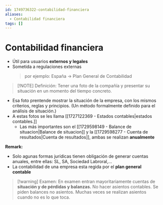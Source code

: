 ```yaml
---
id: 1749736322-contabilidad-financiera
aliases:
  - Contabilidad financiera
tags: []
---
```


# Contabilidad financiera

+ Útil para usuarios **externos y legales** 
+ Sometida a regulaciones externas
  > por ejemplo: España → Plan General de Contabilidad

> [!NOTE] Definición: 
>  Tener una foto de la compañía y presentar su situación en un momento del tiempo concreto. 
+ Esa foto prentende mostrar la situación de la empresa, con los mismos criterios, reglas y principios. (Un método formalmente definido para el análisis de situación.)
+ A estas fotos se les llama [[1727122369 - Estados contables|estados contables.]]
	+ Las más importantes son el [[1729598149 - Balance de situacion|Balance de situacion]] y la [[1729598277 - Cuenta de resultados|Cuenta de resultados]], ambas se realizan **anualmente**

**Remark:** 
+ Solo agunas formas jurídicas tienen obligación de generar cuentas anuales, entre ellas: SL, SA, Sociedad Labroral,…
+ La contabilidad de una empresa esta regida por el **plan general contable**

> [!warning] Examen: 
> En examen entran mayoritariamente cuentas de **situación y de pérdidas y balanzas.** 
> No hacer asientos contables. Se piden balances no asientos. Muchas veces se realizan asientos cuando no es lo que toca.
